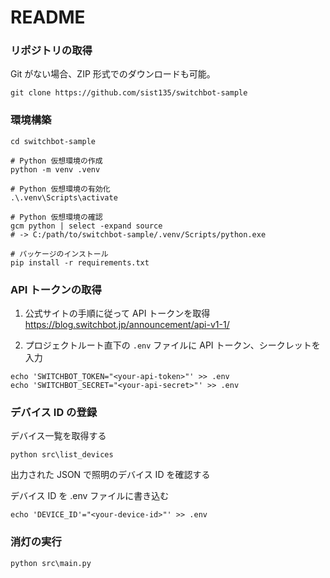 # README

### リポジトリの取得
Git がない場合、ZIP 形式でのダウンロードも可能。
```
git clone https://github.com/sist135/switchbot-sample
```

### 環境構築
```
cd switchbot-sample

# Python 仮想環境の作成
python -m venv .venv

# Python 仮想環境の有効化
.\.venv\Scripts\activate

# Python 仮想環境の確認
gcm python | select -expand source
# -> C:/path/to/switchbot-sample/.venv/Scripts/python.exe

# パッケージのインストール
pip install -r requirements.txt
```

### API トークンの取得
1. 公式サイトの手順に従って API トークンを取得 \
https://blog.switchbot.jp/announcement/api-v1-1/ 

1. プロジェクトルート直下の `.env` ファイルに API トークン、シークレットを入力

```
echo 'SWITCHBOT_TOKEN="<your-api-token>"' >> .env
echo 'SWITCHBOT_SECRET="<your-api-secret>"' >> .env
```

### デバイス ID の登録
デバイス一覧を取得する
```
python src\list_devices
```
出力された JSON で照明のデバイス ID を確認する

デバイス ID を .env ファイルに書き込む
```
echo 'DEVICE_ID'="<your-device-id>"' >> .env
```

### 消灯の実行
```
python src\main.py
```
